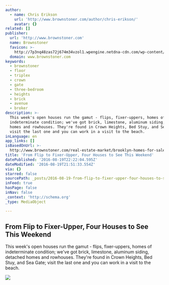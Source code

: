 ```yaml
---
author:
  - name: Chris Erikson
    url: 'http://www.brownstoner.com/author/chris-erikson/'
    avatar: {}
related: []
publisher:
  url: 'http://www.brownstoner.com'
  name: Brownstoner
  favicon: >-
    http://7p3nq48zas72j674m34vzol1.wpengine.netdna-cdn.com/wp-content/themes/Newspaper-child/assets/img/favicon/favicon.ico
  domain: www.brownstoner.com
keywords:
  - brownstoner
  - floor
  - triplex
  - crown
  - gate
  - three-bedroom
  - heights
  - brick
  - avenue
  - broker
description: >-
  This week's open houses run the gamut - flips, fixer-uppers, homes of
  indeterminate condition; we've got brick, limestone, aluminum siding, detached
  homes and rowhouses. They're found in Crown Heights, Bed Stuy, and Sea Gate;
  visit the last one and you can work in a visit to the beach.
inLanguage: en
app_links: []
isBasedOnUrl: >-
  http://www.brownstoner.com/real-estate-market/brooklyn-homes-for-sale-bed-stuy-sea-gate-bushwick-crown-heights/
title: 'From Flip to Fixer-Upper, Four Houses to See This Weekend'
datePublished: '2016-08-19T22:22:04.595Z'
dateModified: '2016-08-19T21:51:33.554Z'
via: {}
starred: false
sourcePath: _posts/2016-08-19-from-flip-to-fixer-upper-four-houses-to-see-this-weekend.md
inFeed: true
hasPage: false
inNav: false
_context: 'http://schema.org'
_type: MediaObject

---
```

<article style=""><h1>From Flip to Fixer-Upper, Four Houses to See This Weekend</h1><p>This week's open houses run the gamut - flips, fixer-uppers, homes of indeterminate condition; we've got brick, limestone, aluminum siding, detached homes and rowhouses. They're found in Crown Heights, Bed Stuy, and Sea Gate; visit the last one and you can work in a visit to the beach.</p><img src="http://7p3nq48zas72j674m34vzol1.wpengine.netdna-cdn.com/wp-content/uploads/2016/08/brooklyn-homes-for-sale-bed-stuy-sea-gate-bushwick-crown-heights-2.jpg" /></article>